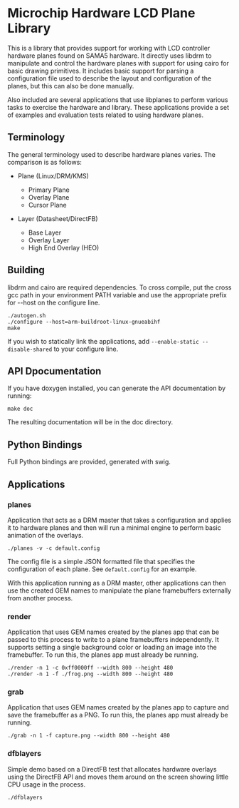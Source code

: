 # Microchip Hardware LCD Plane Library

This is a library that provides support for working with LCD controller hardware
planes found on SAMA5 hardware.  It directly uses libdrm to manipulate and
control the hardware planes with support for using cairo for basic drawing
primitives.  It includes basic support for parsing a configuration file used to
describe the layout and configuration of the planes, but this can also be done
manually.

Also included are several applications that use libplanes to perform various
tasks to exercise the hardware and library.  These applications provide a set of
examples and evaluation tests related to using hardware planes.

## Terminology

The general terminology used to describe hardware planes varies.  The comparison
is as follows:

- Plane (Linux/DRM/KMS)
  - Primary Plane
  - Overlay Plane
  - Cursor Plane

- Layer (Datasheet/DirectFB)
  - Base Layer
  - Overlay Layer
  - High End Overlay (HEO)


## Building

libdrm and cairo are required dependencies.  To cross compile, put the cross
gcc path in your environment PATH variable and use the appropriate prefix for
--host on the configure line.

    ./autogen.sh
    ./configure --host=arm-buildroot-linux-gnueabihf
    make

If you wish to statically link the applications, add ``--enable-static --disable-shared``
to your configure line.

## API Dpocumentation

If you have doxygen installed, you can generate the API documentation by running:

    make doc

The resulting documentation will be in the doc directory.

## Python Bindings

Full Python bindings are provided, generated with swig.

## Applications

### planes

Application that acts as a DRM master that takes a configuration and applies it
to hardware planes and then will run a minimal engine to perform basic animation
of the overlays.

    ./planes -v -c default.config

The config file is a simple JSON formatted file that specifies the configuration
of each plane.  See ``default.config`` for an example.

With this application running as a DRM master, other applications can then use
the created GEM names to manipulate the plane framebuffers externally from
another process.

### render

Application that uses GEM names created by the planes app that can be passed to
this process to write to a plane framebuffers independently.  It supports
setting a single background color or loading an image into the framebuffer. To
run this, the planes app must already be running.

    ./render -n 1 -c 0xff0000ff --width 800 --height 480
    ./render -n 1 -f ./frog.png --width 800 --height 480

### grab

Application that uses GEM names created by the planes app to capture and save
the framebuffer as a PNG. To run this, the planes app must already be running.

    ./grab -n 1 -f capture.png --width 800 --height 480

### dfblayers

Simple demo based on a DirectFB test that allocates hardware overlays using the
DirectFB API and moves them around on the screen showing little CPU usage in the
process.

    ./dfblayers
